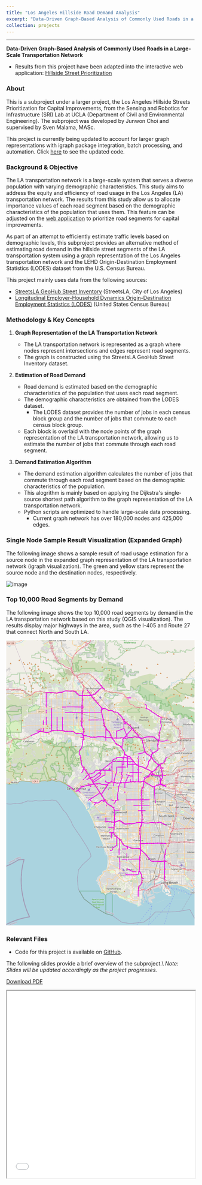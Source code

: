 ```yaml
---
title: "Los Angeles Hillside Road Demand Analysis"
excerpt: "Data-Driven Graph-Based Analysis of Commonly Used Roads in a Large-Scale Transportation Network<br/><br/><img src='/images/srilab_road_usage.png' style='box-shadow: 10px 10px 20px rgba(0, 0, 0, 0.3);'>"
collection: projects
---
```


---
**Data-Driven Graph-Based Analysis of Commonly Used Roads in a Large-Scale Transportation Network**

* Results from this project have been adapted into the interactive web application: [Hillside Street Prioritization](https://site.hspa.info/application)

### About

This is a subproject under a larger project, the Los Angeles Hillside Streets Prioritization for Capital Improvements, from the Sensing and Robotics for Infrastructure (SRI) Lab at UCLA (Department of Civil and Environmental Engineering). The subproject was developed by Junwon Choi and supervised by Sven Malama, MASc.

This project is currently being updated to account for larger graph representations with igraph package integration, batch processing, and automation. Click [here](https://github.com/cjunwon/SRILab-Road-Demand-Analysis-Expanded-Graph) to see the updated code.

### Background & Objective

The LA transportation network is a large-scale system that serves a diverse population with varying demographic characteristics. This study aims to address the equity and efficiency of road usage in the Los Angeles (LA) transportation network. The results from this study allow us to allocate importance values of each road segment based on the demographic characteristics of the population that uses them. This feature can be adjusted on the [web application](https://site.hspa.info/application) to prioritize road segments for capital improvements.

As part of an attempt to efficiently estimate traffic levels based on demographic levels, this subproject provides an alternative method of estimating road demand in the hillside street segments of the LA transportation system using a graph representation of the Los Angeles transportation network and the LEHD Origin-Destination Employment Statistics (LODES) dataset from the U.S. Census Bureau.

This project mainly uses data from the following sources:
- [StreetsLA GeoHub Street Inventory](https://geohub.lacity.org/datasets/lahub::streetsla-geohub-street-inventory/about) (StreetsLA, City of Los Angeles)
- [Longitudinal Employer-Household Dynamics Origin-Destination Employment Statistics (LODES)](https://lehd.ces.census.gov/data/) (United States Census Bureau)


### Methodology & Key Concepts

1. **Graph Representation of the LA Transportation Network**
   - The LA transportation network is represented as a graph where nodes represent intersections and edges represent road segments.
   - The graph is constructed using the StreetsLA GeoHub Street Inventory dataset.

2. **Estimation of Road Demand**
    - Road demand is estimated based on the demographic characteristics of the population that uses each road segment.
    - The demographic characteristics are obtained from the LODES dataset.
        - The LODES dataset provides the number of jobs in each census block group and the number of jobs that commute to each census block group.
    - Each block is overlaid with the node points of the graph representation of the LA transportation network, allowing us to estimate the number of jobs that commute through each road segment.

3. **Demand Estimation Algorithm**
    - The demand estimation algorithm calculates the number of jobs that commute through each road segment based on the demographic characteristics of the population.
    - This alogrithm is mainly based on applying the Dijkstra's single-source shortest path algorithm to the graph representation of the LA transportation network.
    - Python scripts are optimized to handle large-scale data processing.
        - Current graph network has over 180,000 nodes and 425,000 edges.

### Single Node Sample Result Visualization (Expanded Graph)

The following image shows a sample result of road usage estimation for a source node in the expanded graph representation of the LA transportation network (igraph visualization). The green and yellow stars represent the source node and the destination nodes, respectively.

![image](/images/107504_igraph.png)

### Top 10,000 Road Segments by Demand

The following image shows the top 10,000 road segments by demand in the LA transportation network based on this study (QGIS visualization). The results display major highways in the area, such as the I-405 and Route 27 that connect North and South LA.

![image](/images/top_10000_road_segments.png)


### Relevant Files

* Code for this project is available on [GitHub](https://github.com/cjunwon/SRILab-Road-Demand-Analysis).

The following slides provide a brief overview of the subproject.\\
*Note: Slides will be updated accordingly as the project progresses.*

[Download  PDF](/files/SRILAB_road_demand_presentation.pdf)
<iframe src="/files/SRILAB_road_demand_presentation.pdf" width="100%" height="500"></iframe>
